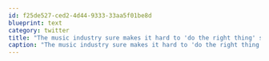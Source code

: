 ```yaml
---
id: f25de527-ced2-4d44-9333-33aa5f01be8d
blueprint: text
category: twitter
title: "The music industry sure makes it hard to 'do the right thing' sometimes."
caption: "The music industry sure makes it hard to 'do the right thing' sometimes."
---
```

